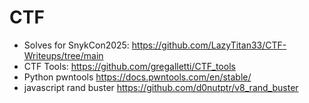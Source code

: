 # CTF

- Solves for SnykCon2025: https://github.com/LazyTitan33/CTF-Writeups/tree/main
- CTF Tools: https://github.com/gregalletti/CTF_tools
- Python pwntools https://docs.pwntools.com/en/stable/
- javascript rand buster https://github.com/d0nutptr/v8_rand_buster
